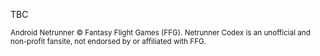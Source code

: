 TBC

<sup>Android Netrunner © Fantasy Flight Games (FFG). Netrunner Codex is an unofficial and non-profit fansite, not endorsed by or affiliated with FFG.</sup>

